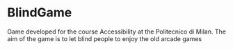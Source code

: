 # BlindGame
Game developed for the course Accessibility at the Politecnico di Milan. The aim of the game is to let blind people to enjoy the old arcade games
